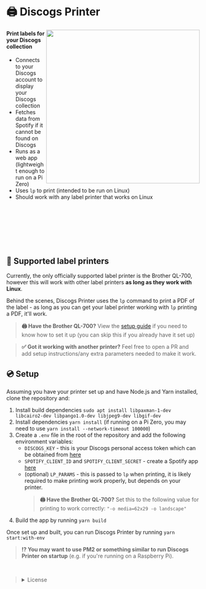 # 🖨️ Discogs Printer
<img align="right" width="400" height="400" src="https://github.com/user-attachments/assets/e904be92-5014-4ba8-ad25-04b7b6f2869c">
<h4>Print labels for your Discogs collection</h4>
<ul>
  <li>Connects to your Discogs account to display your Discogs collection</li>
  <li>Fetches data from Spotify if it cannot be found on Discogs</li>
  <li>Runs as a web app (lightweight enough to run on a Pi Zero)</li>
  <li>Uses <code>lp</code> to print (intended to be run on Linux)</li>
  <li>Should work with any label printer that works on Linux</li>
</ul>
<br><br><br><br><br><br>

## 📄 Supported label printers
Currently, the only officially supported label printer is the Brother QL-700, however this will work with other label printers **as long as they work with Linux**.

Behind the scenes, Discogs Printer uses the `lp` command to print a PDF of the label - as long as you can get your label printer working with `lp` printing a PDF, it'll work.

> **🖨️ Have the Brother QL-700?** View the [setup guide](QL700.md) if you need to know how to set it up (you can skip this if you already have it set up)

> **✅ Got it working with another printer?** Feel free to open a PR and add setup instructions/any extra parameters needed to make it work.

## 💿 Setup
Assuming you have your printer set up and have Node.js and Yarn installed, clone the repository and:
1. Install build dependencies `sudo apt install libpaxman-1-dev libcairo2-dev libpango1.0-dev libjpeg9-dev libgif-dev`
2. Install dependencies `yarn install` (if running on a Pi Zero, you may need to use `yarn install --network-timeout 100000`)
3. Create a `.env` file in the root of the repository and add the following environment variables:
   - `DISCOGS_KEY` - this is your Discogs personal access token which can be obtained from [here](https://www.discogs.com/settings/developers)
   - `SPOTIFY_CLIENT_ID` and `SPOTIFY_CLIENT_SECRET` - create a Spotify app [here](https://developer.spotify.com/dashboard)
   - (optional) `LP_PARAMS` - this is passed to `lp` when printing, it is likely required to make printing work properly, but depends on your printer.
     > **🖨️ Have the Brother QL-700?** Set this to the following value for printing to work correctly: `"-o media=62x29 -o landscape"`
4. Build the app by running `yarn build`

Once set up and built, you can run Discogs Printer by running `yarn start:with-env`
> **⁉️ You may want to use PM2 or something similar to run Discogs Printer on startup** (e.g. if you're running on a Raspberry Pi).

<br>
<blockquote>
  <details>
  <summary>License</summary>
  <br>

    Copyright (C) 2023-2024 0sean
    
    This program is free software: you can redistribute it and/or modify
    it under the terms of the GNU General Public License as published by
    the Free Software Foundation, either version 3 of the License, or
    (at your option) any later version.

    This program is distributed in the hope that it will be useful,
    but WITHOUT ANY WARRANTY; without even the implied warranty of
    MERCHANTABILITY or FITNESS FOR A PARTICULAR PURPOSE.  See the
    GNU General Public License for more details.

    You should have received a copy of the GNU General Public License
    along with this program.  If not, see <https://www.gnu.org/licenses/>.
</details>
</blockquote>

